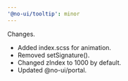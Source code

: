 ```yaml
---
'@no-ui/tooltip': minor
---
```


Changes.

- Added index.scss for animation.
- Removed setSignature().
- Changed zIndex to 1000 by default.
- Updated @no-ui/portal.
